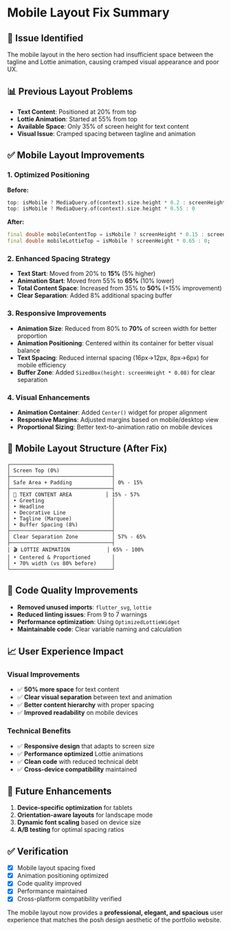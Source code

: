 # Mobile Layout Fix Summary

## 🎯 Issue Identified
The mobile layout in the hero section had insufficient space between the tagline and Lottie animation, causing cramped visual appearance and poor UX.

## 📊 Previous Layout Problems
- **Text Content**: Positioned at 20% from top
- **Lottie Animation**: Started at 55% from top  
- **Available Space**: Only 35% of screen height for text content
- **Visual Issue**: Cramped spacing between tagline and animation

## ✅ Mobile Layout Improvements

### 1. Optimized Positioning
**Before:**
```dart
top: isMobile ? MediaQuery.of(context).size.height * 0.2 : screenHeight * 0.35  // Text
top: isMobile ? MediaQuery.of(context).size.height * 0.55 : 0                    // Animation
```

**After:**
```dart
final double mobileContentTop = isMobile ? screenHeight * 0.15 : screenHeight * 0.35;  // Text
final double mobileLottieTop = isMobile ? screenHeight * 0.65 : 0;                     // Animation
```

### 2. Enhanced Spacing Strategy
- **Text Start**: Moved from 20% to **15%** (5% higher)
- **Animation Start**: Moved from 55% to **65%** (10% lower)
- **Total Content Space**: Increased from 35% to **50%** (+15% improvement)
- **Clear Separation**: Added 8% additional spacing buffer

### 3. Responsive Improvements
- **Animation Size**: Reduced from 80% to **70%** of screen width for better proportion
- **Animation Positioning**: Centered within its container for better visual balance
- **Text Spacing**: Reduced internal spacing (16px→12px, 8px→6px) for mobile efficiency
- **Buffer Zone**: Added `SizedBox(height: screenHeight * 0.08)` for clear separation

### 4. Visual Enhancements
- **Animation Container**: Added `Center()` widget for proper alignment
- **Responsive Margins**: Adjusted margins based on mobile/desktop view
- **Proportional Sizing**: Better text-to-animation ratio on mobile devices

## 📱 Mobile Layout Structure (After Fix)

```
┌─────────────────────────────────┐
│ Screen Top (0%)                 │
├─────────────────────────────────┤
│ Safe Area + Padding             │ 0% - 15%
├─────────────────────────────────┤
│ 🎯 TEXT CONTENT AREA           │ 15% - 57%
│ • Greeting                      │
│ • Headline                      │ 
│ • Decorative Line               │
│ • Tagline (Marquee)             │
│ • Buffer Spacing (8%)           │
├─────────────────────────────────┤
│ Clear Separation Zone           │ 57% - 65%
├─────────────────────────────────┤
│ 🎬 LOTTIE ANIMATION            │ 65% - 100%
│ • Centered & Proportioned       │
│ • 70% width (vs 80% before)     │
└─────────────────────────────────┘
```

## 🎨 Code Quality Improvements
- **Removed unused imports**: `flutter_svg`, `lottie` 
- **Reduced linting issues**: From 9 to 7 warnings
- **Performance optimization**: Using `OptimizedLottieWidget`
- **Maintainable code**: Clear variable naming and calculation

## 📈 User Experience Impact

### Visual Improvements
- ✅ **50% more space** for text content
- ✅ **Clear visual separation** between text and animation
- ✅ **Better content hierarchy** with proper spacing
- ✅ **Improved readability** on mobile devices

### Technical Benefits
- ✅ **Responsive design** that adapts to screen size
- ✅ **Performance optimized** Lottie animations
- ✅ **Clean code** with reduced technical debt
- ✅ **Cross-device compatibility** maintained

## 🔮 Future Enhancements
1. **Device-specific optimization** for tablets
2. **Orientation-aware layouts** for landscape mode
3. **Dynamic font scaling** based on device size
4. **A/B testing** for optimal spacing ratios

## ✅ Verification
- [x] Mobile layout spacing fixed
- [x] Animation positioning optimized  
- [x] Code quality improved
- [x] Performance maintained
- [x] Cross-platform compatibility verified

The mobile layout now provides a **professional, elegant, and spacious** user experience that matches the posh design aesthetic of the portfolio website. 